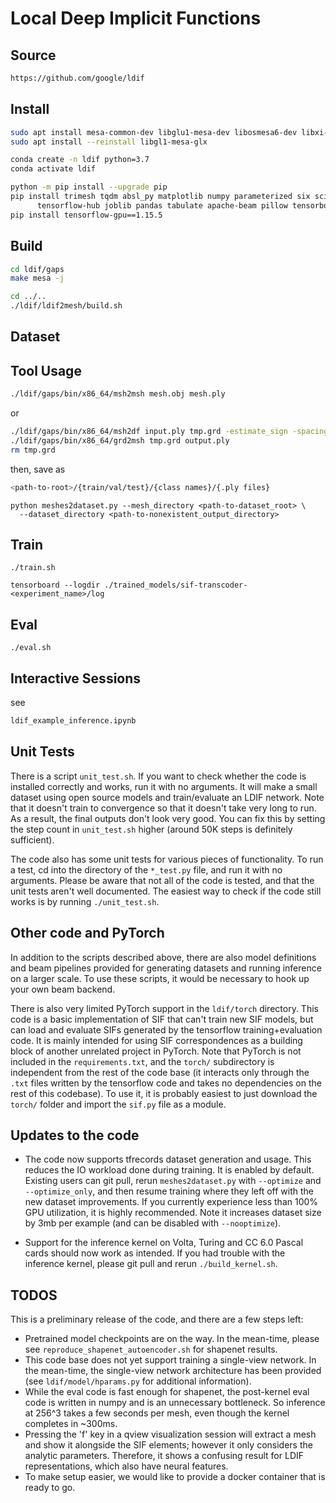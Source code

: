 # Local Deep Implicit Functions

## Source

```bash
https://github.com/google/ldif
```

## Install

```bash
sudo apt install mesa-common-dev libglu1-mesa-dev libosmesa6-dev libxi-dev libgl1-mesa-dev libglew-dev
sudo apt install --reinstall libgl1-mesa-glx

conda create -n ldif python=3.7
conda activate ldif

python -m pip install --upgrade pip
pip install trimesh tqdm absl_py matplotlib numpy parameterized six scikit-image scipy \
      tensorflow-hub joblib pandas tabulate apache-beam pillow tensorboard
pip install tensorflow-gpu==1.15.5
```

## Build

```bash
cd ldif/gaps
make mesa -j

cd ../..
./ldif/ldif2mesh/build.sh
```

## Dataset

## Tool Usage

```bash
./ldif/gaps/bin/x86_64/msh2msh mesh.obj mesh.ply
```

or

```bash
./ldif/gaps/bin/x86_64/msh2df input.ply tmp.grd -estimate_sign -spacing 0.002 -v
./ldif/gaps/bin/x86_64/grd2msh tmp.grd output.ply
rm tmp.grd
```

then, save as

```bash
<path-to-root>/{train/val/test}/{class names}/{.ply files}
```

```
python meshes2dataset.py --mesh_directory <path-to-dataset_root> \
  --dataset_directory <path-to-nonexistent_output_directory>
```

## Train

```
./train.sh
```

```
tensorboard --logdir ./trained_models/sif-transcoder-<experiment_name>/log
```

## Eval

```
./eval.sh
```

## Interactive Sessions

see

```bash
ldif_example_inference.ipynb
```

## Unit Tests

There is a script `unit_test.sh`. If you want to check whether the code is
installed correctly and works, run it with no arguments. It will make a small
dataset using open source models and train/evaluate an LDIF network. Note that
it doesn't train to convergence so that it doesn't take very long to run. As a
result, the final outputs don't look very good. You can fix this by setting the
step count in `unit_test.sh` higher (around 50K steps is definitely sufficient).

The code also has some unit tests for various pieces of functionality. To run a
test, cd into the directory of the `*_test.py` file, and run it with no arguments.
Please be aware that not all of the code is tested, and that the unit tests
aren't well documented. The easiest way to check if the code still works is by
running `./unit_test.sh`.

## Other code and PyTorch

In addition to the scripts described above, there are also model definitions and
beam pipelines provided for generating datasets and running inference on a
larger scale. To use these scripts, it would be necessary to hook up your own
beam backend.

There is also very limited PyTorch support in the `ldif/torch` directory. This code
is a basic implementation of SIF that can't train new SIF models, but can load
and evaluate SIFs generated by the tensorflow training+evaluation code. It is mainly
intended for using SIF correspondences as a building block of another unrelated
project in PyTorch. Note that PyTorch is not included in the `requirements.txt`, and
the `torch/` subdirectory is independent from the rest of the code base (it interacts
only through the `.txt` files written by the tensorflow code and takes no dependencies
on the rest of this codebase). To use it, it is probably easiest to just download
the `torch/` folder and import the `sif.py` file as a module.

## Updates to the code

* The code now supports tfrecords dataset generation and usage. This reduces
  the IO workload done during training. It is enabled by default. Existing
  users can git pull, rerun `meshes2dataset.py` with `--optimize` and 
  `--optimize_only`, and then resume training where they left off with the
  new dataset improvements. If you currently experience less than 100% GPU
  utilization, it is highly recommended. Note it increases dataset size by
  3mb per example (and can be disabled with `--nooptimize`).
  
* Support for the inference kernel on Volta, Turing and CC 6.0 Pascal cards
  should now work as intended. If you had trouble with the inference kernel,
  please git pull and rerun `./build_kernel.sh`.
  

## TODOS

This is a preliminary release of the code, and there are a few steps left:

* Pretrained model checkpoints are on the way. In the mean-time, please see
`reproduce_shapenet_autoencoder.sh` for shapenet results.
* This code base does not yet support training a single-view network. In the
  mean-time, the single-view network architecture has been provided (see
  `ldif/model/hparams.py` for additional information).
* While the eval code is fast enough for shapenet, the post-kernel
eval code is written in numpy and is an unnecessary bottleneck. So inference at
  256^3 takes a few seconds per mesh, even though the kernel completes in
  ~300ms.
* Pressing the 'f' key in a qview visualization session will extract a mesh
and show it alongside the SIF elements; however it only considers the analytic
parameters. Therefore, it shows a confusing result for LDIF representations,
  which also have neural features.
* To make setup easier, we would like to provide a docker container
that is ready to go.

